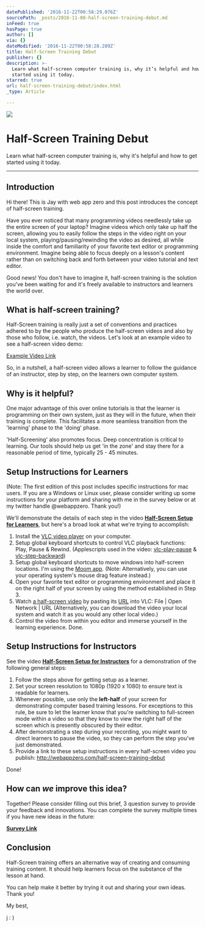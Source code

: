 ```yaml
---
datePublished: '2016-11-22T00:58:29.076Z'
sourcePath: _posts/2016-11-08-half-screen-training-debut.md
inFeed: true
hasPage: true
author: []
via: {}
dateModified: '2016-11-22T00:58:28.289Z'
title: Half-Screen Training Debut
publisher: {}
description: >-
  Learn what half-screen computer training is, why it’s helpful and how to get
  started using it today.
starred: true
url: half-screen-training-debut/index.html
_type: Article

---
```

![](https://the-grid-user-content.s3-us-west-2.amazonaws.com/b843e4bd-1857-4479-bf41-564ab4d74dc2.jpg)

# Half-Screen Training Debut

Learn what half-screen computer training is, why it's helpful and how to get started using it today.

---

## Introduction

Hi there! This is Jay with web app zero and this post introduces the concept of half-screen training.

Have you ever noticed that many programming videos needlessly take up the entire screen of your laptop? Imagine videos which only take up half the screen, allowing you to easily follow the steps in the video right on your local system, playing/pausing/rewinding the video as desired, all while inside the comfort and familiarity of your favorite text editor or programming environment. Imagine being able to focus deeply on a lesson's content rather than on switching back and forth between your video tutorial and text editor.

Good news! You don't have to imagine it, half-screen training is the solution you've been waiting for and it's freely available to instructors and learners the world over.

## What is half-screen training?

Half-Screen training is really just a set of conventions and practices adhered to by the people who produce the half-screen videos and also by those who follow, i.e. watch, the videos. Let's look at an example video to see a half-screen video demo:

[Example Video Link][0]

So, in a nutshell, a half-screen video allows a learner to follow the guidance of an instructor, step by step, on the learners own computer system.

## Why is it helpful?

One major advantage of this over online tutorials is that the learner is programming on their own system, just as they will in the future, when their training is complete. This facilitates a more seamless transition from the 'learning' phase to the 'doing' phase.

'Half-Screening' also promotes focus. Deep concentration is critical to learning. Our tools should help us get 'in the zone' and stay there for a reasonable period of time, typically 25 - 45 minutes.

## Setup Instructions for Learners

(Note: The first edition of this post includes specific instructions for mac users. If you are a Windows or Linux user, please consider writing up some instructions for your platform and sharing with me in the survey below or at my twitter handle @webappzero. Thank you!)

We'll demonstrate the details of each step in the video **[Half-Screen Setup for Learners][1]**, but here's a broad look at what we're trying to accomplish:

1. Install the [VLC video player][2] on your computer.
2. Setup global keyboard shortcuts to control VLC playback functions: Play, Pause & Rewind. (Applescripts used in the video: [vlc-play-pause][3] & [vlc-step-backward][4])
3. Setup global keyboard shortcuts to move windows into half-screen locations. I'm using the [Moom app][5]. (Note: Alternatively, you can use your operating system's mouse drag feature instead.)
4. Open your favorite text editor or programming environment and place it on the right half of your screen by using the method established in Step 3\.
5. Watch [a half-screen video][6] by pasting its [URL][7] into VLC: File | Open Network | URL (Alternatively, you can download the video your local system and watch it as you would any other local video.)
6. Control the video from within you editor and immerse yourself in the learning experience. Done.

## Setup Instructions for Instructors

See the video **[Half-Screen Setup for Instructors][8]** for a demonstration of the following general steps:

1. Follow the steps above for getting setup as a learner.
2. Set your screen resolution to 1080p (1920 x 1080) to ensure text is readable for learners.
3. Whenever possible, use only the **left-half** of your screen for demonstrating computer based training lessons. For exceptions to this rule, be sure to let the learner know that you're switching to full-screen mode within a video so that they know to view the right half of the screen which is presently obscured by their editor.
4. After demonstrating a step during your recording, you might want to direct learners to pause the video, so they can perform the step you've just demonstrated.
5. Provide a link to these setup instructions in every half-screen video you publish: http://webappzero.com/half-screen-training-debut

Done!

## How can _we_ improve this idea?

Together! Please consider filling out this brief, 3 question survey to provide your feedback and innovations. You can complete the survey multiple times if you have new ideas in the future:

**[Survey Link][9]**

## Conclusion

Half-Screen training offers an alternative way of creating and consuming training content. It should help learners focus on the substance of the lesson at hand.

You can help make it better by trying it out and sharing your own ideas. Thank you!

My best,

j : )

[0]: https://youtu.be/WpFbP0kHnlc?t=1m6s "Video: Half-Screen Training Introduction"
[1]: https://youtu.be/esflnA2Ts4w "Video: Half-Screen Setup for Learners"
[2]: https://www.videolan.org/vlc/index.html "VLC Video Player Homepage"
[3]: https://gist.github.com/webappzero/98a7fc22efdec8d4e1c4a7f3a19f9a6d "VLC Play Pause AppleScript"
[4]: https://gist.github.com/webappzero/983f4e1553efa6dafa22f2d0e8fd531e "VLC Step Backward AppleScript"
[5]: https://manytricks.com/moom/ "Moom"
[6]: https://youtu.be/umOFZ69iNmc "Sample Half-Screen Video"
[7]: http://foldoc.org/url "URL Definition"
[8]: https://youtu.be/CEAY5JDYZQQ "Video: Half-Screen Training for Instructors"
[9]: https://goo.gl/forms/1aEHNJOHwPHKlVYy1 "Half-Screen Survey"